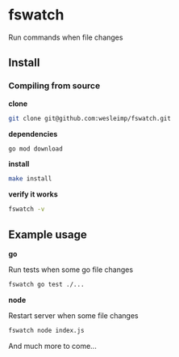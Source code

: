 # fswatch

Run commands when file changes

## Install

### Compiling from source

**clone**

```sh
git clone git@github.com:wesleimp/fswatch.git
```

**dependencies**

```sh
go mod download
```

**install**

```sh
make install
```

**verify it works**

```sh
fswatch -v
```

## Example usage

**go**

Run tests when some go file changes

```sh
fswatch go test ./...
```

**node**

Restart server when some file changes

```sh
fswatch node index.js
```

And much more to come...
